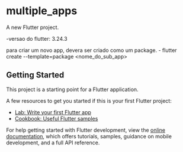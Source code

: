 # multiple_apps

A new Flutter project.

-versao do flutter: 3.24.3

para criar um novo app, devera ser criado como um package.
    - flutter create --template=package <nome_do_sub_app>


## Getting Started

This project is a starting point for a Flutter application.

A few resources to get you started if this is your first Flutter project:

- [Lab: Write your first Flutter app](https://docs.flutter.dev/get-started/codelab)
- [Cookbook: Useful Flutter samples](https://docs.flutter.dev/cookbook)

For help getting started with Flutter development, view the
[online documentation](https://docs.flutter.dev/), which offers tutorials,
samples, guidance on mobile development, and a full API reference.
